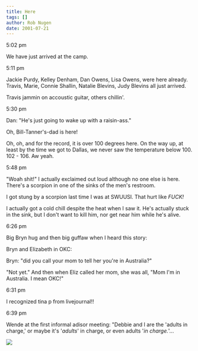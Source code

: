 ```yaml
---
title: Here
tags: []
author: Rob Nugen
date: 2001-07-21
---
```


<p class=date>5:02 pm</p>

<p>We have just arrived at the camp.</p>

<p class=date>5:11 pm</p>

<p>Jackie Purdy, Kelley Denham, Dan Owens, Lisa Owens,
were here already.  Travis, Marie, Connie Shallin,
Natalie Blevins, Judy Blevins all just arrived.</p>

<p>Travis jammin on accoustic guitar, others
chillin'.</p>

<p class=date>5:30 pm</p>

<p>Dan: "He's just going to wake up with a
raisin-ass."</p>

<p>Oh, Bill-Tanner's-dad is here!</p>

<p>Oh, oh, and for the record, it is over 100 degrees
here.  On the way up, at least by the time we got to
Dallas, we never saw the temperature below 100.  102 -
106.  Aw yeah.</p>

<p class=date>5:48 pm</p>

<p>"Woah shit!"   I actually exclaimed out loud
although no one else is here.  There's a scorpion in
one of the sinks of the men's restroom.</p>

<p>I got stung by a scorpion last time I was at
SWUUSI.  That hurt like <em>FUCK!</em></p>

<p>I actually got a cold chill despite the heat when I
saw it.  He's actually stuck in the sink, but I don't
want to kill him, nor get near him while he's
alive.</p>

<p class=date>6:26 pm</p>

<p>Big Bryn hug and then big guffaw when I heard this
story: </p>

<p>Bryn and Elizabeth in OKC:</p>

<p>Bryn: "did you call your mom to tell her you're in
Australia?"</p>

<p>"Not yet."   And then when Eliz called her mom, she
was all, "Mom I'm in Australia.  I mean OKC!"</p>

<p class=date>6:31 pm</p>

<p>I recognized tina p from livejournal!!</p>

<p class=date>6:39 pm</p>

<p>Wende at the first informal adisor meeting: "Debbie
and I are the 'adults in charge,' or maybe it's
'<em>adults</em>' in charge, or even adults '<em>in
charge.</em>'...</p>

<p><img src="/images/rob/wL-ROB.gif"/></p>
